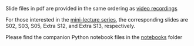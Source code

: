 Slide files in pdf are provided in the same ordering as [video recordings](https://www.youtube.com/playlist?list=PLJIJClalm2xOsbu69R_yRG3RPVU3gIQKa)

For those interested in the [mini-lecture series](https://www.youtube.com/playlist?list=PLJIJClalm2xNwyA2P2k6HRBxmWRW422Ex), the corresponding slides are S02, S03, S05, Extra S12, and Extra S13, respectively. 

Please find the companion Python notebook files in the [notebooks](https://github.com/cmb-chula/MTEC-ML-workshop-2022/tree/main/notebooks) folder
